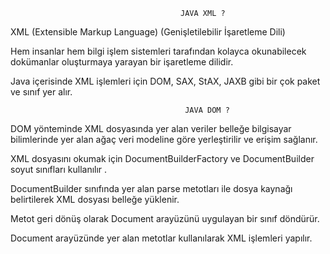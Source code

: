                                           JAVA XML ?

XML (Extensible Markup Language) (Genişletilebilir İşaretleme Dili) 

Hem insanlar hem bilgi işlem sistemleri tarafından kolayca okunabilecek dokümanlar oluşturmaya yarayan bir işaretleme dilidir.

Java içerisinde XML işlemleri için DOM, SAX, StAX, JAXB gibi bir çok paket ve sınıf yer alır.

                                           JAVA DOM ?

DOM yönteminde XML dosyasında yer alan veriler belleğe bilgisayar bilimlerinde yer alan ağaç veri modeline göre yerleştirilir ve erişim sağlanır.

XML dosyasını okumak için DocumentBuilderFactory ve DocumentBuilder soyut sınıfları kullanılır . 

DocumentBuilder sınıfında yer alan parse metotları ile dosya kaynağı belirtilerek XML dosyası belleğe yüklenir.

Metot geri dönüş olarak Document arayüzünü uygulayan bir sınıf döndürür.

Document arayüzünde yer alan metotlar kullanılarak XML işlemleri yapılır.
